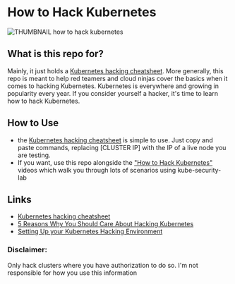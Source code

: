 # How to Hack Kubernetes
![THUMBNAIL how to hack kubernetes](https://user-images.githubusercontent.com/24460340/187223666-101d595a-649b-4fcc-9cd8-292ec6125f50.jpg)

## What is this repo for?
Mainly, it just holds a [Kubernetes hacking cheatsheet](https://github.com/mrintern/how-to-hack-kubernetes/blob/main/k8s-hacking-cheatsheet). More generally, this repo is meant to help red teamers and cloud ninjas cover the basics when it comes to hacking Kubernetes. Kubernetes is everywhere and growing in popularity every year. If you consider yourself a hacker, it's time to learn how to hack Kubernetes.

## How to Use
- the [Kubernetes hacking cheatsheet](https://github.com/mrintern/how-to-hack-kubernetes/blob/main/k8s-hacking-cheatsheet) is simple to use. Just copy and paste commands, replacing [CLUSTER IP] with the IP of a live node you are testing. 
- If you want, use this repo alongside the ["How to Hack Kubernetes"](https://www.youtube.com/playlist?list=PLSGxDsVUZ-zyGCCYUnS5oyi54VuTQ0W4w) videos which walk you through lots of scenarios using kube-security-lab

## Links
- [Kubernetes hacking cheatsheet](https://github.com/mrintern/how-to-hack-kubernetes/blob/main/k8s-hacking-cheatsheet)
- [5 Reasons Why You Should Care About Hacking Kubernetes](https://www.youtube.com/watch?v=KYba50YBV8M&list=PLSGxDsVUZ-zyGCCYUnS5oyi54VuTQ0W4w&index=1)
- [Setting Up your Kubernetes Hacking Environment](https://www.youtube.com/watch?v=y9PbNDdtHGo&list=PLSGxDsVUZ-zyGCCYUnS5oyi54VuTQ0W4w&index=2)

### Disclaimer: 
Only hack clusters where you have authorization to do so. I'm not responsible for how you use this information

